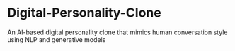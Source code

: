 # Digital-Personality-Clone
An AI-based digital personality clone that mimics human conversation style using NLP and generative models
